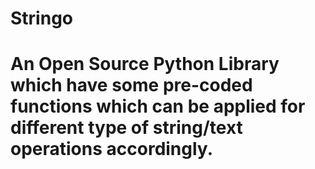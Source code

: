 # Stringo

# An Open Source Python Library which have some pre-coded functions which can be applied for different type of string/text operations accordingly.
